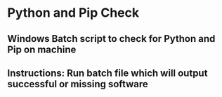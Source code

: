 # Python and Pip Check
## Windows Batch script to check for Python and Pip on machine
## Instructions: Run batch file which will output successful or missing software